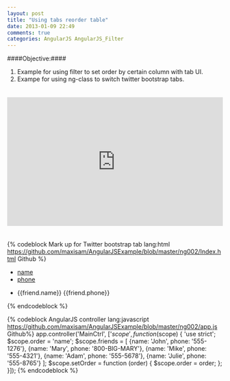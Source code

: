 ```yaml
---
layout: post
title: "Using tabs reorder table"
date: 2013-01-09 22:49
comments: true
categories: AngularJS AngularJS_Filter
---
```


####Objective:####
1. Example for using filter to set order by certain column with tab UI.
2. Exampe for using ng-class to switch twitter bootstrap tabs.

<iframe style="margin:20px 0; width: 100%; height: 300px" src="http://embed.plnkr.co/fMrhagVKl2nehzTOHriF" frameborder="0" allowfullscreen="allowfullscreen"></iframe>

{% codeblock Mark up for Twitter bootstrap tab lang:html https://github.com/maxisam/AngularJSExample/blob/master/ng002/Index.html Github %}
<body ng-controller="MainCtrl">
<ul class="nav nav-pills">
    <li ng-class="{'active': order=='name'}">
        <a href="#" ng-click="setOrder('name')">name</a>
    </li>
    <li  ng-class="{'active': order=='phone'}">
        <a href="#" ng-click="setOrder('phone')">phone</a>
    </li>
</ul>
<ul>
    <li data-ng-repeat="friend in friends|orderBy:order">
        <span class="name">{{friend.name}}</span>
        <span class="phone">{{friend.phone}}</span>
    </li>
</ul>
{% endcodeblock %}

{% codeblock AngularJS controller lang:javascript https://github.com/maxisam/AngularJSExample/blob/master/ng002/app.js Github%}
app.controller('MainCtrl', ['$scope', function ($scope) {
    'use strict';
    $scope.order = 'name';
    $scope.friends = [
        {name: 'John', phone: '555-1276'},
        {name: 'Mary', phone: '800-BIG-MARY'},
        {name: 'Mike', phone: '555-4321'},
        {name: 'Adam', phone: '555-5678'},
        {name: 'Julie', phone: '555-8765'}
    ];
    $scope.setOrder = function (order) {
        $scope.order = order;
    };
}]);
{% endcodeblock %}


